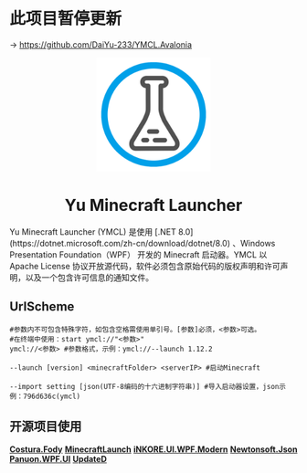 
# 此项目暂停更新

 → https://github.com/DaiYu-233/YMCL.Avalonia

<p align="center">
<img Height="200" Width="200" src="https://github.com/DaiYu-233/YMCL/blob/main/Assets/YMCL-Icon.png?raw=true"/>
</p>
<div align="center">
<h1 align="center">Yu Minecraft Launcher</h1>
</div>
Yu Minecraft Launcher (YMCL) 是使用 [.NET 8.0](https://dotnet.microsoft.com/zh-cn/download/dotnet/8.0) 、Windows Presentation Foundation（WPF） 开发的 Minecraft 启动器。YMCL 以 Apache License 协议开放源代码，软件必须包含原始代码的版权声明和许可声明，以及一个包含许可信息的通知文件。

## UrlScheme

```UrlScheme
#参数内不可包含特殊字符，如包含空格需使用单引号。[参数]必须，<参数>可选。
#在终端中使用：start ymcl://"<参数>"
ymcl://<参数> #参数格式，示例：ymcl://--launch 1.12.2

--launch [version] <minecraftFolder> <serverIP> #启动Minecraft

--import setting [json(UTF-8编码的十六进制字符串)] #导入启动器设置，json示例：796d636c(ymcl)
```
## 开源项目使用

**[Costura.Fody](https://github.com/Fody/Costura)**  **[MinecraftLaunch](https://github.com/Blessing-Studio/MinecraftLaunch)**  **[iNKORE.UI.WPF.Modern](https://github.com/iNKORE-Public/UI.WPF.Modern)**  **[Newtonsoft.Json](https://www.newtonsoft.com/json)**  **[Panuon.WPF.UI](https://github.com/Panuon/Panuon.WPF.UI)**  **[UpdateD](https://www.nuget.org/packages/UpdateD)**
